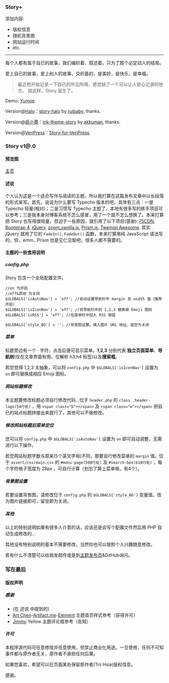 ### Story+

添加内容:

- 版权信息
- 随机背景图
- 网站运行时间
- etc.

-----------

每个人都有属于自已的故事，我们编织着、叙述着，只为了那个必定动人的结局。

爱上自已的故事，爱上别人的故事，交织着的，是美好，是快乐，是幸福。

> 最近想开始记录一下自已的所见所得，感觉缺了一个可以让人安心记录的地方。
> 就这样，Story 诞生了。

Demo: [Yumoe](https://yumoe.com/).

Version@[Halo](https://github.com/ruibaby/halo)：[story-halo](https://github.com/ruibaby/story-halo) by [ruibaby](https://github.com/ruibaby), thanks.

Version@[纸小墨](https://www.chole.io/)：[ink-theme-story](https://github.com/akkuman/ink-theme-story) by [akkuman](https://github.com/akkuman), thanks.

Version@[VeriPress](https://github.com/veripress/veripress)：[Story-for-VeriPress](https://github.com/txperl/Story-for-VeriPress).

### Story v1@.0
#### 预览图
[主页](https://i.loli.net/2018/10/09/5bbcbea01d230.png)

#### 述说

个人认为这是一个适合写作与阅读的主题，所以我打算在这篇发布文章中以长段落的形式来写。首先，说说为什么要写 Typecho 版本的吧。具体有三点：一是 Typecho 轻量(相对)；二是习惯写 Typecho 主题了，本地有很多写的练手项目可以参考；三是我本身对博客系统不怎么感冒，用了一个就不怎么想换了。本来打算把 Story 也写得很轻量，但迫于一些原因，就引用了以下项目(感谢): [75CDN](https://cdn.baomitu.com/), [Bootstrap 4](https://getbootstrap.com/), [jQuery](https://jquery.com/), [zoom_vanilla.js](https://github.com/spinningarrow/zoom-vanilla.js), [Prism.js](https://prismjs.com/), [Twemoji Awesome](https://github.com/ellekasai/twemoji-awesome). 其实 jQuery 就用了它的 `FadeIn()`, `FadeOut()` 函数，本来打算用纯 JavaScript 语法写的，但，emm...Prism 也是见仁见智吧，很多人都不需要的。

#### 主题的一些食用说明
##### config.php
Story 包含一个全局配置文件。

```
//on 为开启
//off&其他 为关闭
$GLOBALS['isAutoNav'] = 'off'; //自动设置导航栏中 margin 及 width 值（推荐开启）
$GLOBALS['isIconNav'] = 'off'; //将导航栏中的 1,2,3 替换成 Emoji 图标
$GLOBALS['isRSS'] = 'off'; //在菜单栏中加入 RSS 按钮

$GLOBALS['style_BG'] = ''; //背景图设置。填入图片 URL 地址，留空为关闭
```

##### 菜单

标题旁边有一个 · 字符，点击后便可显示菜单。**1**,**2**,**3** 分别代表 **独立页面菜单**、**导航树**(仅在文章界面有用，仅解析 h3,h4 标签)以及**搜索框**。

若您觉得 1,2,3 太抽象，可以将 `config.php` 中 `$GLOBALS['isIconNav']` 设置为 `on` 即可替换成相应 Emoji 图标。

##### 网站标题修改

本主题要修改标题必须自行修改代码...位于 `header.php` 的 `class .header-logo(54行处)` ，用 `<span class="b"></span>` 及 `<span class="w"></span>` 把自已的站点标题拼接出来就行了，其他可以不做修改。

##### 修改网站标题后菜单定位
您可以将 `config.php` 中 `$GLOBALS['isAutoNav']` 设置为 `on` 即可自动调整，无需进行以下操作。

若您网站标题字数与原来(5个英文字母)不同，那要自行修改菜单的 `margin` 值。位于 `assert/css/main.css` 的 `#menu-page(598行处)` 及 `#search-box(618行处)` ，每个字符格子宽度为 28px ，可自行计算（别忘了算上菜单格，有4个）。

##### 背景图设置
若要设置背景图，请修改位于 `config.php` 的 `$GLOBALS['style_BG']` 变量值。改为图片链接即可，留空即为关闭。

##### 其他

以上的特别说明如果有很多人介意的话，应该还是会写个配置文件然后用 PHP 自动生成修改的...

其他没有特别说明的基本不需要修改，当然你也可以按照个人兴趣随意修改。

若有什么不清楚可以给我发邮件或是到[主题发布页](https://yumoe.com/archives/story.html)&GitHub询问。

### 写在最后

#### 版权声明

##### 感谢

- (在 述说 中提到的)
- [Art Chen](https://about.me/hermitage)-[Artifact.me](https://artifact.me/)-[Element](https://github.com/artchen/hexo-theme-element) 主题首页样式参考（获得许可）
- [Jimmy](https://jimmycai.com/) Yellow 主题评论框参考（告知）

##### 许可

本程序源代码可任意修改并任意使用，但禁止商业化用途。一旦使用，任何不可知事件都与原作者无关，原作者不承担任何后果。

如果您喜欢，希望可以在页面某处保留原作者(Trii Hsia)版权信息。

感谢。